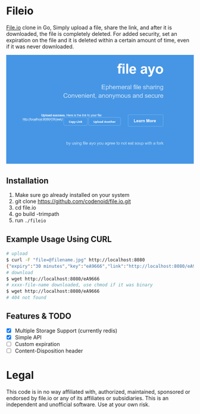 # Fileio

[File.io](https://file.io) clone in Go, Simply upload a file, share the link, and after it is downloaded, the file is completely deleted. For added security, set an expiration on the file and it is deleted within a certain amount of time, even if it was never downloaded.

![screenshot](ss.png)

## Installation

1. Make sure go already installed on your system
2. git clone https://github.com/codenoid/file.io.git
3. cd file.io
4. go build -trimpath
5. run `./fileio`

## Example Usage Using CURL

```sh
# upload
$ curl -F "file=@filename.jpg" http://localhost:8080
{"expiry":"30 minutes","key":"eA9666","link":"http://localhost:8080/eA9666","sec_exp":1800,"success":true}
# download
$ wget http://localhost:8080/eA9666
# xxxx-file-name downloaded, use chmod if it was binary
$ wget http://localhost:8080/eA9666
# 404 not found
```

## Features & TODO

- [x] Multiple Storage Support (currently redis)
- [x] Simple API
- [ ] Custom expiration
- [ ] Content-Disposition header

# Legal

This code is in no way affiliated with, authorized, maintained, sponsored or endorsed by file.io or any of its affiliates or subsidiaries. This is an independent and unofficial software. Use at your own risk.

